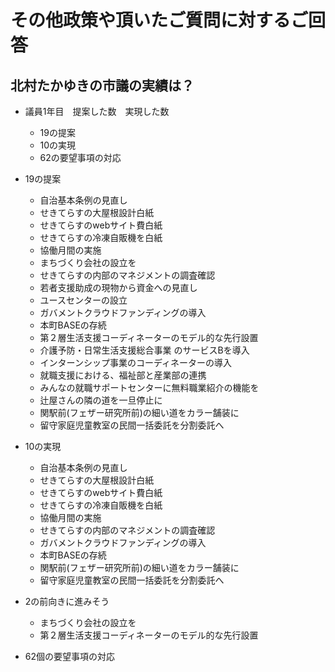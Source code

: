 # その他政策や頂いたご質問に対するご回答

## 北村たかゆきの市議の実績は？

- 議員1年目　提案した数　実現した数

  - 19の提案
  - 10の実現
  - 62の要望事項の対応

- 19の提案
  - 自治基本条例の見直し
  - せきてらすの大屋根設計白紙
  - せきてらすのwebサイト費白紙
  - せきてらすの冷凍自販機を白紙
  - 協働月間の実施
  - まちづくり会社の設立を
  - せきてらすの内部のマネジメントの調査確認
  - 若者支援助成の現物から資金への見直し
  - ユースセンターの設立
  - ガバメントクラウドファンディングの導入
  - 本町BASEの存続
  - 第２層生活支援コーディネーターのモデル的な先行設置
  - 介護予防・日常生活支援総合事業 のサービスBを導入
  - インターンシップ事業のコーディネーターの導入
  - 就職支援における、福祉部と産業部の連携
  - みんなの就職サポートセンターに無料職業紹介の機能を
  - 辻屋さんの隣の道を一旦停止に
  - 関駅前(フェザー研究所前)の細い道をカラー舗装に
  - 留守家庭児童教室の民間一括委託を分割委託へ

- 10の実現
  - 自治基本条例の見直し
  - せきてらすの大屋根設計白紙
  - せきてらすのwebサイト費白紙
  - せきてらすの冷凍自販機を白紙
  - 協働月間の実施
  - せきてらすの内部のマネジメントの調査確認
  - ガバメントクラウドファンディングの導入
  - 本町BASEの存続
  - 関駅前(フェザー研究所前)の細い道をカラー舗装に
  - 留守家庭児童教室の民間一括委託を分割委託へ

- 2の前向きに進みそう　
  - まちづくり会社の設立を
  - 第２層生活支援コーディネーターのモデル的な先行設置

- 62個の要望事項の対応